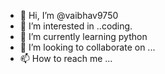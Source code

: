 - 👋 Hi, I’m @vaibhav9750
- 👀 I’m interested in ..coding.
- 🌱 I’m currently learning python
- 💞️ I’m looking to collaborate on ...
- 📫 How to reach me ...

<!---
vaibhav9750/vaibhav9750 is a ✨ special ✨ repository because its `README.md` (this file) appears on your GitHub profile.
You can click the Preview link to take a look at your changes.
--->
